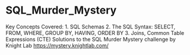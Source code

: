 # SQL_Murder_Mystery
Key Concepts Covered: 1. SQL Schemas  2. The SQL Syntax: SELECT, FROM, WHERE, GROUP BY, HAVING, ORDER BY 3. Joins, Common Table Expressions (CTE) 
Solutions to the SQL Murder Mystery challenge by Knight Lab https://mystery.knightlab.com/
